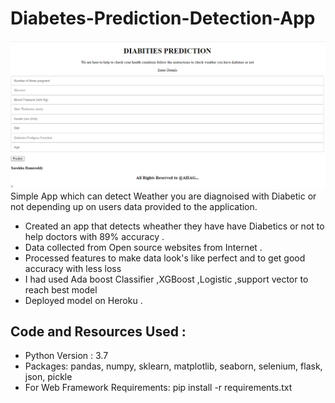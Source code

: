 # Diabetes-Prediction-Detection-App
![](static/images/123.png)
Simple App which can detect Weather you are diagnoised with Diabetic or not depending up on users data provided to the application.
* Created an app that detects wheather they have have Diabetics or not to help doctors with 89% accuracy .
* Data collected from Open source websites from Internet .
* Processed features to make data look's like perfect and to get good accuracy with less loss
* I had used Ada boost Classifier ,XGBoost ,Logistic ,support vector to reach best model
* Deployed model on Heroku .

## Code and Resources Used :
* Python Version : 3.7
* Packages: pandas, numpy, sklearn, matplotlib, seaborn, selenium, flask, json, pickle
* For Web Framework Requirements: pip install -r requirements.txt
